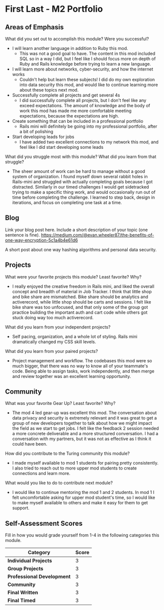 # First Last - M2 Portfolio

## Areas of Emphasis

What did you set out to accomplish this module? Were you successful?
  * I will learn another language in addition to Ruby this mod.
    * This was not a good goal to have. The content in this mod included SQL so in a way I did, but I feel like I should focus more on depth of Ruby and Rails knowledge before trying to learn a new language.
  * I will learn more about networks, cyber-security, and how the internet works
    * Couldn't help but learn these subjects! I did do my own exploration into data security this mod, and would like to continue learning more about these topics next mod.
  * Successfully complete all projects and get several 4s
    * I did successfully complete all projects, but I don't feel like any exceed expectations. The amount of knowledge and the body of work this mod has made me more comfortable meeting expectations, because the expectations are high.
  * Create something that can be included in a professional portfolio
    * Rails mini will definitely be going into my professional portfolio, after a bit of polishing
  * Start developing leads for jobs
    * I have added two excellent connections to my network this mod, and feel like I did start developing some leads

What did you struggle most with this module? What did you learn from that struggle?
  * The sheer amount of work can be hard to manage without a good system of organization. I found myself down several rabbit holes in Rails-mini and struggled with actually completing goals because I got distracted. Similarly in our timed challenges I would get sidetracked trying to make a specific thing work, and would occasionally run out of time before completing the challenge. I learned to step back, design in iterations, and focus on completing one task at a time.

## Blog

Link your blog post here. Include a short description of your topic (one sentence is fine).
https://medium.com/@evan.wheeler87/the-benefits-of-one-way-encryption-5c1a4b4e61d6

A short post about one way hashing algorithms and personal data security.

## Projects

What were your favorite projects this module? Least favorite? Why?
  * I really enjoyed the creative freedom in Rails mini, and liked the overall concept and breadth of material in Job Tracker. I think that little shop and bike share are mismatched. Bike share should be analytics and activerecord, while little shop should be carts and sessions. I felt like bike share was too unfocused, and that only some of the group got practice building the important auth and cart code while others got stuck doing way too much activerecord.

What did you learn from your independent projects?
  * Self pacing, organization, and a whole lot of styling. Rails mini dramatically changed my CSS skill levels.

What did you learn from your paired projects?
  * Project management and workflow. The codebases this mod were so much bigger, that there was no way to know all of your teammate's code. Being able to assign tasks, work independently, and then merge and review together was an excellent learning opportunity.

## Community

What was your favorite Gear Up? Least favorite? Why?
  * The mod 4 led gear-up was excellent this mod. The conversation about data privacy and security is extremely relevant and it was great to get a group of new developers together to talk about how we might impact the field as we start to get jobs. I felt like the feedback 2 session needed a more concrete deliverable and a more structured conversation. I had a conversation with my partners, but it was not as effective as I think it could have been.

How did you contribute to the Turing community this module?
  * I made myself available to mod 1 students for pairing pretty consistently. I also tried to reach out to more upper mod students to create connections and learn more.

What would you like to do to contribute next module?
  * I would like to continue mentoring the mod 1 and 2 students. In mod 1 I felt uncomfortable asking for upper mod student's time, so I would like to make myself available to others and make it easy for them to get support.

## Self-Assessment Scores

Fill in how you would grade yourself from 1-4 in the following categories this module.

| Category                     | Score |
| -----------------------------| ----- |
| **Individual Projects**      |   3   |
| **Group Projects**           |   3   |
| **Professional Development** |   3   |
| **Community**                |   3   |
| **Final Written**            |   3   |
| **Final Timed**              |   3   |
